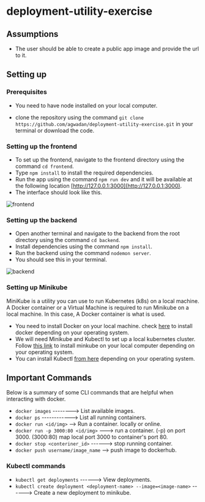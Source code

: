# deployment-utility-exercise

## Assumptions

* The user should be able to create a public app image and provide the url to it.

## Setting up

### Prerequisites

* You need to have node installed on your local computer.

* clone the repository using the command ```git clone https://github.com/agwadan/deployment-utility-exercise.git``` in your terminal or download the code.

### Setting up the frontend
* To set up the frontend, navigate to the frontend directory using the command ```cd frontend```.
* Type ```npm install``` to install the required dependencies.
* Run the app using the command ```npm run dev``` and it will be available at the following location [http://127.0.0.1:3000](http://127.0.0.1:3000). 
* The interface should look like this.

![frontend](https://user-images.githubusercontent.com/30318555/127167330-9c188a03-14f8-4624-9ab8-1af49b5f8085.png)



### Setting up the backend
* Open another terminal and navigate to the backend from the root directory using the command ```cd backend```.
* Install dependencies using the command ```npm install```.
* Run the backend using the command ```nodemon server```.
* You should see this in your terminal.

![backend](https://user-images.githubusercontent.com/30318555/126915169-10b94665-488a-401c-9c33-5af26a3b8790.png)

### Setting up Minikube
MiniKube is a utility you can use to run Kubernetes (k8s) on a local machine. A Docker container or a Virtual Machine is required to run Minikube on a local machine. In this case, A Docker container is what is used.

* You need to install Docker on your local machine. check [here](https://docs.docker.com/get-started/) to install docker depending on your operating system.
* We will need Minikube and Kubectl to set up a local kubernetes cluster. Follow [this link](https://minikube.sigs.k8s.io/) to install minkube on your local computer depending on your operating system. 
* You can install Kubectl [from here](https://kubernetes.io/docs/tasks/tools/) depending on your operating system.

## Important Commands

Below is a summary of some CLI commands that are helpful when interacting with docker.

* `docker images` --------> List available images.
* `docker ps` ------------> List all running containers.
* `docker run <id/img>` --> Run a container. locally or online.
* `docker run -p 3000:80 <id/img>` ---> run a container. (-p) on port 3000. (3000:80) map local port 3000 to container's port 80.
* `docker stop <conteriner_id>` ------> stop running container.
* `docker push username/image_name` --> push image to dockerhub.

### Kubectl commands

* `kubectl get deployments` ------> View deployments.
* `kubectl create deployment <deployment-name> --image=<image-name>` ------> Create a new deployment to minikube.